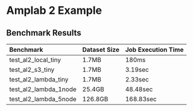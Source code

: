 # Amplab 2 Example

## Benchmark Results

| Benchmark             | Dataset Size | Job Execution Time |
|:----------------------|:-------------|:-------------------|
| test_al2_local_tiny   | 1.7MB        | 180ms              |
| test_al2_s3_tiny      | 1.7MB        | 3.19sec            |
| test_al2_lambda_tiny  | 1.7MB        | 2.33sec            |
| test_al2_lambda_1node | 25.4GB       | 48.48sec           |
| test_al2_lambda_5node | 126.8GB      | 168.83sec          |
